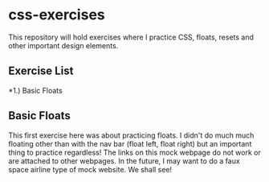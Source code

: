 # css-exercises
This repository will hold exercises where I practice CSS, floats, resets and other important design elements. 

## Exercise List 
*1.) Basic Floats 

## Basic Floats 
This first exercise here was about practicing floats. I didn't do much much floating other than with the nav bar (float left, float right) but an important thing to practice regardless! The links on this mock webpage do not work or are attached to other webpages. In the future, I may want to do a faux space airline type of mock website. We shall see! 
